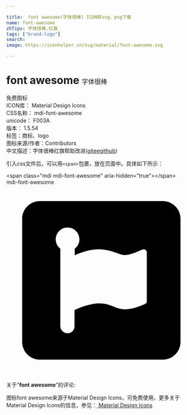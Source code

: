 ```yaml
---

title:  font awesome(字体很棒) ICON转svg、png下载
name: font-awesome
zhTips: 字体很棒,红旗
tags: ["brand-logo"]
search: 
image: https://iconhelper.cn/svg/material/font-awesome.svg

---
```


# font awesome  <small style="font-size: 60%;font-weight: 100">字体很棒</small>


<div class="detail-page">
<p>
<span><span class="badge-success badge">免费图标</span> </span>
<br/>
<span>
ICON库：
<span class="badge-secondary badge">Material Design Icons</span> 
</span>
<br/>
<span>
CSS名称：
<span class="badge-secondary badge">mdi-font-awesome</span> 
</span>
<br/>
<span>
unicode：
<span class="badge-secondary badge">F003A</span> 
<copy-btn content='F003A' btn-title=""></copy-btn>
<copy-btn :content='String.fromCodePoint(parseInt("F003A", 16))' btn-title="复制U"></copy-btn>
</span>
<br/>
<span>
版本：
<span class="badge-secondary badge">1.5.54</span> 
</span><br/><span>标签：<span class="badge-light badge"><router-link to="/tags/brand-logo.html">商标、logo</router-link></span></span>
<br/>
<span>图标来源/作者：<span class="badge-light badge">Contributors</span></span> 
<br/>
<span class="zh-detail">中文描述：<span class="badge-primary badge">字体很棒</span><span class="badge-primary badge">红旗</span><span class="help-link"><span>帮助改进</span>(<a href="https://gitee.com/liuwave/icon-helper/edit/master/json/material/font-awesome.json" target="_blank" rel="noopener noreferrer">gitee</a><a href="https://github.com/liuwave/icon-helper/edit/master/json/material/font-awesome.json" target="_blank" rel="noopener noreferrer">github</a></span>)</span><br/>
</p>
</div>
<div class="alert alert-dark">
  <i class="mdi mdi-font-awesome mdi-48px"></i>
  <i class="mdi mdi-font-awesome mdi-36px"></i>
  <i class="mdi mdi-font-awesome mdi-24px"></i>
  <i class="mdi mdi-font-awesome mdi-18px"></i>
</div>
<div>
  <p>引入css文件后，可以用<code>&lt;span&gt;</code>包裹，放在页面中。具体如下所示：    
  </p>
  <div class="alert alert-primary" style="font-size: 14px">
    &lt;span class="mdi mdi-font-awesome" aria-hidden="true"&gt;&lt;/span&gt;
    <copy-btn content='<span class="mdi mdi-font-awesome" aria-hidden="true"></span>'></copy-btn>
  </div>
  <div class="alert alert-secondary">
    <i class="mdi mdi-font-awesome"
    style="font-size: 24px"
    aria-hidden="true"></i> mdi-font-awesome
    <copy-btn content="mdi-font-awesome" btn-title="复制图标名称"></copy-btn>
  </div>
</div>
<div id="svg" class="svg-wrap">
<svg xmlns="http://www.w3.org/2000/svg" viewBox="0 0 24 24"><path d="M19.76 2H4.24C3 2 2 3 2 4.24V19.76C2 21 3 22 4.24 22H19.76C21 22 22 21 22 19.76V4.24C22 3 21 2 19.76 2M17.73 14.69C17.73 14.88 17.57 14.96 17.38 15.04C16.64 15.36 15.84 15.65 15 15.65C13.78 15.65 13.22 14.91 11.78 14.91C10.74 14.91 9.65 15.28 8.77 15.68C8.71 15.71 8.66 15.71 8.61 15.73V17.76C8.61 17.84 8.61 17.92 8.58 17.97V18.03C8.47 18.4 8.13 18.67 7.73 18.67C7.22 18.67 6.82 18.26 6.82 17.76V8C6.47 7.73 6.24 7.31 6.24 6.83C6.24 6 6.9 5.33 7.73 5.33C8.56 5.33 9.23 6 9.23 6.83C9.23 7.31 9 7.73 8.64 8V8.83C8.72 8.8 8.8 8.77 8.88 8.72C9.71 8.37 10.7 8.08 11.63 8.08C12.64 8.08 13.44 8.35 14.35 8.69C14.54 8.77 14.72 8.8 14.93 8.8C15.95 8.8 17.07 8.08 17.34 8.08C17.55 8.08 17.74 8.24 17.74 8.43V14.69H17.73Z" /></svg>
</div>
<detail full-name='mdi-font-awesome'></detail>
<div class="icon-detail__container">
<p>关于“<b>font awesome</b>”的评论:</p>
</div>
<Vssue title="关于“font awesome”的评论" />    
<div><p>图标font awesome来源于Material Design Icons，可免费使用，更多关于 Material Design Icons的信息，参见：<a target="_blank" href="https://iconhelper.cn/material.html"> Material Design Icons</a>
</p></div>

